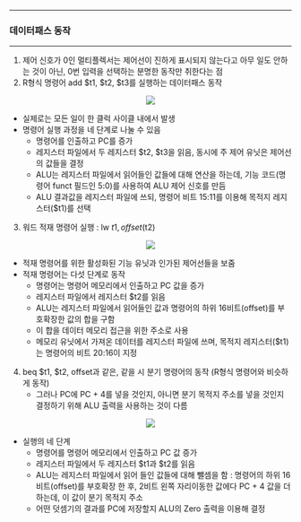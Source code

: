 -----
### 데이터패스 동작
-----
1. 제어 신호가 0인 멀티플렉서는 제어선이 진하게 표시되지 않는다고 아무 일도 안하는 것이 아닌, 0번 입력을 선택하는 분명한 동작만 취한다는 점
2. R형식 명령어 add $t1, $t2, $t3를 실행하는 데이터패스 동작
<div align="center">
<img src="https://github.com/user-attachments/assets/e69c12e5-f932-451c-a95c-aef8c59b74ab">
</div>

   - 실제로는 모든 일이 한 클럭 사이클 내에서 발생
   - 명령어 실행 과정을 네 단계로 나눌 수 있음
     + 명령어를 인출하고 PC를 증가
     + 레지스터 파일에서 두 레지스터 $t2, $t3을 읽음, 동시에 주 제어 유닛은 제어선의 값들을 결정
     + ALU는 레지스터 파일에서 읽어들인 값들에 대해 연산을 하는데, 기능 코드(명령어 funct 필드인 5:0)를 사용하여 ALU 제어 신호를 만듬
     + ALU 결과값을 레지스터 파일에 쓰되, 명령어 비트 15:11를 이용해 목적지 레지스터($t1)를 선택

3. 워드 적재 명령어 실행 : lw $t1, offset($t2)
<div align="center">
<img src="https://github.com/user-attachments/assets/1435f959-021f-4f76-a257-22877e67c725">
</div>

   - 적재 명령어를 위한 활성화된 기능 유닛과 인가된 제어선들을 보줌
   - 적재 명령어는 다섯 단계로 동작
     + 명령어는 명령어 메모리에서 인출하고 PC 값을 증가
     + 레지스터 파일에서 레지스터 $t2를 읽음
     + ALU는 레지스터 파일에서 읽어들인 값과 명령어의 하위 16비트(offset)를 부호확장한 값의 합을 구함
     + 이 합을 데이터 메모리 접근을 위한 주소로 사용
     + 메모리 유닛에서 가져온 데이터를 레지스터 파일에 쓰며, 목적지 레지스터($t1)는 명령어의 비트 20:16이 지정

4. beq $t1, $t2, offset과 같은, 같을 시 분기 명령어의 동작 (R형식 명령어와 비슷하게 동작)
   - 그러나 PC에 PC + 4를 넣을 것인지, 아니면 분기 목적지 주소를 넣을 것인지 결정하기 위해 ALU 출력을 사용하는 것이 다름
<div align="center">
<img src="https://github.com/user-attachments/assets/036806e3-3cd9-4fbb-982b-eed1ed002afe">
</div>

   - 실행의 네 단계
     + 명령어를 명령어 메모리에서 인출하고 PC 값 증가
     + 레지스터 파일에서 두 레지스터 $t1과 $t2를 읽음
     + ALU는 레지스터 파일에서 읽어 들인 값들에 대해 뺄셈을 함 : 명령어의 하위 16비트(offset)를 부호확장 한 후, 2비트 왼쪽 자리이동한 값에다 PC + 4 값을 더하는데, 이 값이 분기 목적지 주소
     + 어떤 덧셈기의 결과를 PC에 저장할지 ALU의 Zero 출력을 이용해 결정
